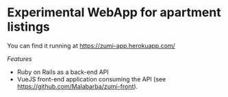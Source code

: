 # Experimental WebApp for apartment listings

You can find it running at https://zumi-app.herokuapp.com/

*Features*

- Ruby on Rails as a back-end API
- VueJS front-end application consuming the API (see https://github.com/Malabarba/zumi-front).

